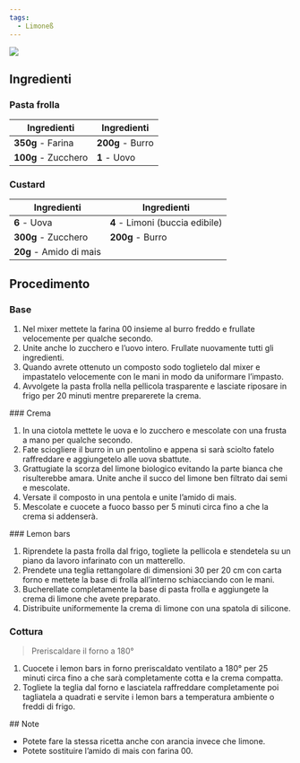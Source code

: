 ```yaml
---
tags:
  - Limoneß
---
```


![](../../img/Lemon-bars.webp)

## Ingredienti

### Pasta frolla

| Ingredienti                  | Ingredienti             |
| ---------------------------- | ----------------------- |
| **350g** - Farina | **200g** - Burro |
| **100g** - Zucchero | **1** - Uovo |

### Custard

| Ingredienti                  | Ingredienti             |
| ---------------------------- | ----------------------- |
| **6** - Uova | **4** - Limoni (buccia edibile) |
| **300g** - Zucchero | **200g** - Burro |
| **20g** - Amido di mais | |

## Procedimento

### Base

1. Nel mixer mettete la farina 00 insieme al burro freddo e frullate velocemente per qualche secondo.
2. Unite anche lo zucchero e l’uovo intero. Frullate nuovamente tutti gli ingredienti.
3. Quando avrete ottenuto un composto sodo toglietelo dal mixer e impastatelo velocemente con le mani in modo da uniformare l’impasto.
4. Avvolgete la pasta frolla nella pellicola trasparente e lasciate riposare in frigo per 20 minuti mentre preparerete la crema.

### Crema

1. In una ciotola mettete le uova e lo zucchero e mescolate con una frusta a mano per qualche secondo.
2. Fate sciogliere il burro in un pentolino e appena si sarà sciolto fatelo raffreddare e aggiungetelo alle uova sbattute.
3. Grattugiate la scorza del limone biologico evitando la parte bianca che risulterebbe amara. Unite anche il succo del limone ben filtrato dai semi e mescolate.
4. Versate il composto in una pentola e unite l’amido di mais.
5. Mescolate e cuocete a fuoco basso per 5 minuti circa fino a che la crema si addenserà.

### Lemon bars

1. Riprendete la pasta frolla dal frigo, togliete la pellicola e stendetela su un piano da lavoro infarinato con un matterello.
2. Prendete una teglia rettangolare di dimensioni 30 per 20 cm con carta forno e mettete la base di frolla all’interno schiacciando con le mani.
3. Bucherellate completamente la base di pasta frolla e aggiungete la crema di limone che avete preparato.
4. Distribuite uniformemente la crema di limone con una spatola di silicone.

### Cottura

> Preriscaldare il forno a 180°

1. Cuocete i lemon bars in forno preriscaldato ventilato a 180° per 25 minuti circa fino a che sarà completamente cotta e la crema compatta.
2. Togliete la teglia dal forno e lasciatela raffreddare completamente poi tagliatela a quadrati e servite i lemon bars a temperatura ambiente o freddi di frigo.

## Note

- Potete fare la stessa ricetta anche con arancia invece che limone.
- Potete sostituire l’amido di mais con farina 00.
